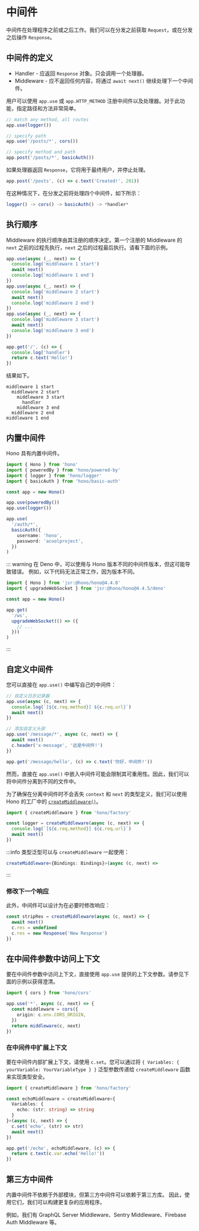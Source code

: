 # 中间件

中间件在处理程序之前或之后工作。我们可以在分发之前获取 `Request`，或在分发之后操作 `Response`。

## 中间件的定义

- Handler - 应返回 `Response` 对象。只会调用一个处理器。
- Middleware - 应不返回任何内容，将通过 `await next()` 继续处理下一个中间件。

用户可以使用 `app.use` 或 `app.HTTP_METHOD` 注册中间件以及处理器。对于此功能，指定路径和方法非常简单。

```ts
// match any method, all routes
app.use(logger())

// specify path
app.use('/posts/*', cors())

// specify method and path
app.post('/posts/*', basicAuth())
```

如果处理器返回 `Response`，它将用于最终用户，并停止处理。

```ts
app.post('/posts', (c) => c.text('Created!', 201))
```

在这种情况下，在分发之前将处理四个中间件，如下所示：

```ts
logger() -> cors() -> basicAuth() -> *handler*
```

## 执行顺序

Middleware 的执行顺序由其注册的顺序决定。第一个注册的 Middleware 的 `next` 之前的过程先执行，`next` 之后的过程最后执行。请看下面的示例。

```ts
app.use(async (_, next) => {
  console.log('middleware 1 start')
  await next()
  console.log('middleware 1 end')
})
app.use(async (_, next) => {
  console.log('middleware 2 start')
  await next()
  console.log('middleware 2 end')
})
app.use(async (_, next) => {
  console.log('middleware 3 start')
  await next()
  console.log('middleware 3 end')
})

app.get('/', (c) => {
  console.log('handler')
  return c.text('Hello!')
})
```

结果如下。

```
middleware 1 start
  middleware 2 start
    middleware 3 start
      handler
    middleware 3 end
  middleware 2 end
middleware 1 end
```

## 内置中间件

Hono 具有内置中间件。

```ts
import { Hono } from 'hono'
import { poweredBy } from 'hono/powered-by'
import { logger } from 'hono/logger'
import { basicAuth } from 'hono/basic-auth'

const app = new Hono()

app.use(poweredBy())
app.use(logger())

app.use(
  '/auth/*',
  basicAuth({
    username: 'hono',
    password: 'acoolproject',
  })
)
```

::: warning
在 Deno 中，可以使用与 Hono 版本不同的中间件版本，但这可能导致错误。
例如，以下代码无法正常工作，因为版本不同。

```ts
import { Hono } from 'jsr:@hono/hono@4.4.0'
import { upgradeWebSocket } from 'jsr:@hono/hono@4.4.5/deno'

const app = new Hono()

app.get(
  '/ws',
  upgradeWebSocket(() => ({
    // ...
  }))
)
```

:::

## 自定义中间件

您可以直接在 `app.use()` 中编写自己的中间件：

```ts
// 自定义日志记录器
app.use(async (c, next) => {
  console.log(`[${c.req.method}] ${c.req.url}`)
  await next()
})

// 添加自定义头部
app.use('/message/*', async (c, next) => {
  await next()
  c.header('x-message', '这是中间件!')
})

app.get('/message/hello', (c) => c.text('你好，中间件!'))
```

然而，直接在 `app.use()` 中嵌入中间件可能会限制其可重用性。因此，我们可以将中间件分离到不同的文件中。

为了确保在分离中间件时不会丢失 `context` 和 `next` 的类型定义，我们可以使用 Hono 的工厂中的 [`createMiddleware()`](/docs/helpers/factory#createmiddleware)。

```ts
import { createMiddleware } from 'hono/factory'

const logger = createMiddleware(async (c, next) => {
  console.log(`[${c.req.method}] ${c.req.url}`)
  await next()
})
```

:::info
类型泛型可以与 `createMiddleware` 一起使用：

```ts
createMiddleware<{Bindings: Bindings}>(async (c, next) =>
```

:::

### 修改下一个响应

此外，中间件可以设计为在必要时修改响应：

```ts
const stripRes = createMiddleware(async (c, next) => {
  await next()
  c.res = undefined
  c.res = new Response('New Response')
})
```

## 在中间件参数中访问上下文

要在中间件参数中访问上下文，直接使用 `app.use` 提供的上下文参数。请参见下面的示例以获得澄清。

```ts
import { cors } from 'hono/cors'

app.use('*', async (c, next) => {
  const middleware = cors({
    origin: c.env.CORS_ORIGIN,
  })
  return middleware(c, next)
})
```

### 在中间件中扩展上下文

要在中间件内部扩展上下文，请使用 `c.set`。您可以通过将 `{ Variables: { yourVariable: YourVariableType } }` 泛型参数传递给 `createMiddleware` 函数来实现类型安全。

```ts
import { createMiddleware } from 'hono/factory'

const echoMiddleware = createMiddleware<{
  Variables: {
    echo: (str: string) => string
  }
}>(async (c, next) => {
  c.set('echo', (str) => str)
  await next()
})

app.get('/echo', echoMiddleware, (c) => {
  return c.text(c.var.echo('Hello!'))
})
```

## 第三方中间件

内置中间件不依赖于外部模块，但第三方中间件可以依赖于第三方库。
因此，使用它们，我们可以构建更复杂的应用程序。

例如，我们有 GraphQL Server Middleware、Sentry Middleware、Firebase Auth Middleware 等。